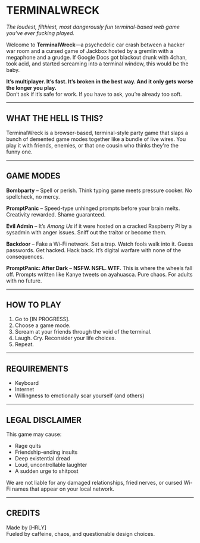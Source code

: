
# **TERMINALWRECK**  
*The loudest, filthiest, most dangerously fun terminal-based web game you’ve ever fucking played.*

Welcome to **TerminalWreck**—a psychedelic car crash between a hacker war room and a cursed game of Jackbox hosted by a gremlin with a megaphone and a grudge. If Google Docs got blackout drunk with 4chan, took acid, and started screaming into a terminal window, this would be the baby.

**It’s multiplayer. It’s fast. It’s broken in the best way. And it only gets worse the longer you play.**  
Don’t ask if it’s safe for work. If you have to ask, you’re already too soft.

---

## **WHAT THE HELL IS THIS?**

TerminalWreck is a browser-based, terminal-style party game that slaps a bunch of demented game modes together like a bundle of live wires. You play it with friends, enemies, or that one cousin who thinks they're the funny one.

---

## **GAME MODES**

**Bombparty** – Spell or perish. Think typing game meets pressure cooker. No spellcheck, no mercy.

**PromptPanic** – Speed-type unhinged prompts before your brain melts. Creativity rewarded. Shame guaranteed.

**Evil Admin** – It’s *Among Us* if it were hosted on a cracked Raspberry Pi by a sysadmin with anger issues. Sniff out the traitor or become them.

**Backdoor** – Fake a Wi-Fi network. Set a trap. Watch fools walk into it. Guess passwords. Get hacked. Hack back. It’s digital warfare with none of the consequences.

**PromptPanic: After Dark** – **NSFW. NSFL. WTF.** This is where the wheels fall off. Prompts written like Kanye tweets on ayahuasca. Pure chaos. For adults with no future.

---

## **HOW TO PLAY**

1. Go to [IN PROGRESS].
2. Choose a game mode.
3. Scream at your friends through the void of the terminal.
4. Laugh. Cry. Reconsider your life choices.
5. Repeat.

---

## **REQUIREMENTS**

- Keyboard
- Internet
- Willingness to emotionally scar yourself (and others)

---

## **LEGAL DISCLAIMER**  
This game may cause:
- Rage quits  
- Friendship-ending insults  
- Deep existential dread  
- Loud, uncontrollable laughter  
- A sudden urge to shitpost  

We are not liable for any damaged relationships, fried nerves, or cursed Wi-Fi names that appear on your local network.

---

## **CREDITS**

Made by [HRLY]  
Fueled by caffeine, chaos, and questionable design choices.
